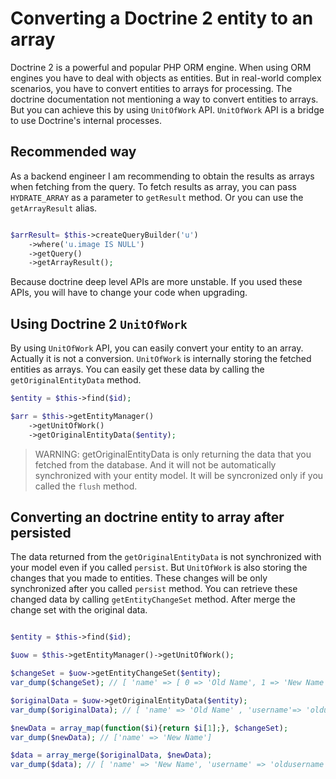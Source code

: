 # Converting a Doctrine 2 entity to an array

Doctrine 2 is a powerful and popular PHP ORM engine. When using ORM
engines you have to deal with objects as entities. But in real-world
complex scenarios, you have to convert entities to arrays
for processing. The doctrine documentation not mentioning a way to convert
entities to arrays. But you can achieve this by using `UnitOfWork` API.
`UnitOfWork` API is a bridge to use Doctrine's internal processes.

## Recommended way

As a backend engineer I am recommending to obtain the results as arrays
when fetching from the query. To fetch results as array, you can pass
`HYDRATE_ARRAY` as a parameter to `getResult` method. Or you can use 
the `getArrayResult` alias.

```php

$arrResult= $this->createQueryBuilder('u')
    ->where('u.image IS NULL')
    ->getQuery()
    ->getArrayResult();

```

Because doctrine deep level APIs are more unstable. If you used these
APIs, you will have to change your code when upgrading.

## Using Doctrine 2 `UnitOfWork`

By using `UnitOfWork` API, you can easily convert your entity to an
array. Actually it is not a conversion. `UnitOfWork` is internally storing
the fetched entities as arrays. You can easily get these data by calling the
`getOriginalEntityData` method.

```php
$entity = $this->find($id);

$arr = $this->getEntityManager()
    ->getUnitOfWork()
    ->getOriginalEntityData($entity);
```

> WARNING: getOriginalEntityData is only returning the data that you
fetched from the database. And it will not be automatically synchronized
with your entity model. It will be syncronized only if you called the
`flush` method.

## Converting an doctrine entity to array after persisted

The data returned from the `getOriginalEntityData` is not synchronized
with your model even if you called `persist`. But `UnitOfWork` is also
storing the changes that you made to entities. These changes will be
only synchronized after you called `persist` method. You can retrieve
these changed data by calling `getEntityChangeSet` method. After merge
the change set with the original data.

```php

$entity = $this->find($id);

$uow = $this->getEntityManager()->getUnitOfWork();

$changeSet = $uow->getEntityChangeSet($entity);
var_dump($changeSet); // [ 'name' => [ 0 => 'Old Name', 1 => 'New Name' ]]

$originalData = $uow->getOriginalEntityData($entity);
var_dump($originalData); // [ 'name' => 'Old Name' , 'username'=> 'oldusername']

$newData = array_map(function($i){return $i[1];}, $changeSet);
var_dump($newData); // ['name' => 'New Name']

$data = array_merge($originalData, $newData);
var_dump($data); // [ 'name' => 'New Name', 'username' => 'oldusername' ]

```
